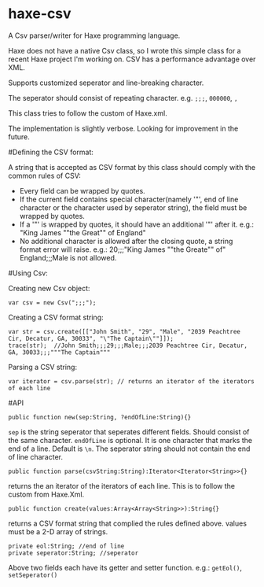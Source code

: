 haxe-csv
========

A Csv parser/writer for Haxe programming language.

Haxe does not have a native Csv class, so I wrote this simple class for a recent Haxe project I'm working on. CSV has a performance advantage over XML.

Supports customized seperator and line-breaking character. 

The seperator should consist of repeating character. e.g. `;;;`, `000000`, `,`

This class tries to follow the custom of Haxe.xml. 

The implementation is slightly verbose. Looking for improvement in the future.

#Defining the CSV format:

A string that is accepted as CSV format by this class should comply with the common rules of CSV:
- Every field can be wrapped by quotes.
- If the current field contains special character(namely '"', end of line character or the character used by seperator string), the field must be wrapped by quotes.
- If a '"' is wrapped by quotes, it should have an additional '"' after it. e.g.: "King James ""the Great"" of England"
- No additional character is allowed after the closing quote, a string format error will raise. e.g.: 20;;;"King James ""the Greate"" of" England;;;Male  is not allowed.

#Using Csv:

Creating new Csv object:

```
var csv = new Csv(";;;");
```

Creating a CSV format string:

```
var str = csv.create([["John Smith", "29", "Male", "2039 Peachtree Cir, Decatur, GA, 30033", "\"The Captain\""]]);
trace(str);  //John Smith;;;29;;;Male;;;2039 Peachtree Cir, Decatur, GA, 30033;;;"""The Captain"""
```

Parsing a CSV string:

```
var iterator = csv.parse(str); // returns an iterator of the iterators of each line
```

#API

`public function new(sep:String, ?endOfLine:String){}`

`sep` is the string seperator that seperates different fields. Should consist of the same character.
`endOfLine` is optional. It is one character that marks the end of a line. Default is `\n`.
The seperator string should not contain the end of line character.

`public function parse(csvString:String):Iterator<Iterator<String>>{}`

returns the an iterator of the iterators of each line. This is to follow the custom from Haxe.Xml.

`public function create(values:Array<Array<String>>):String{}`

returns a CSV format string that complied the rules defined above.
values must be a 2-D array of strings.

```
private eol:String; //end of line
private seperator:String; //seperator
```

Above two fields each have its getter and setter function. e.g.: `getEol()`, `setSeperator()`